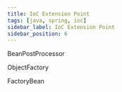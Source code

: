 ```yaml
---
title: IoC Extension Point
tags: [java, spring, ioc]
sidebar_label: IoC Extension Point
sidebar_position: 6
---
```


BeanPostProcessor

ObjectFactory

FactoryBean
